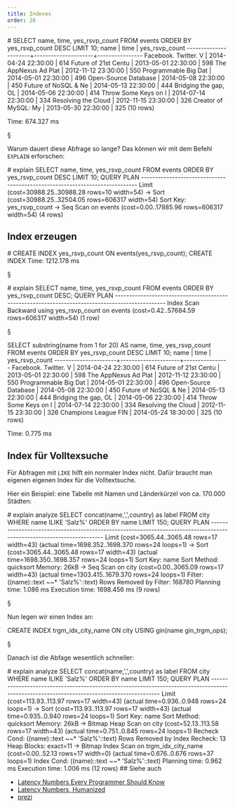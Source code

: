 ```yaml
---
title: Indexes
order: 20
---
```


<sql caption="Eine Abfrage die sehr lange dauert">
# SELECT name, time, yes_rsvp_count FROM events ORDER BY yes_rsvp_count DESC LIMIT 10;
         name         |        time         | yes_rsvp_count
----------------------+---------------------+----------------
 Facebook. Twitter. V | 2014-04-24 22:30:00 |            614
 Future of 21st Centu | 2013-05-01 22:30:00 |            598
 The AppNexus Ad Plat | 2012-11-12 23:30:00 |            550
 Programmable Big Dat | 2014-05-01 22:30:00 |            496
 Open-Source Database | 2014-05-08 22:30:00 |            450
 Future of NoSQL & Ne | 2014-05-13 22:30:00 |            444
 Bridging the gap, OL | 2014-05-06 22:30:00 |            414
 Throw Some Keys on I | 2014-07-14 22:30:00 |            334
 Resolving the Cloud  | 2012-11-15 23:30:00 |            326
 Creator of MySQL: My | 2013-05-30 22:30:00 |            325
 (10 rows)

Time: 674.327 ms
</sql>

§

Warum dauert diese Abfrage so lange? Das können wir mit dem Befehl `EXPLAIN` erforschen:

<sql>
# explain SELECT name, time, yes_rsvp_count FROM events ORDER BY yes_rsvp_count DESC LIMIT 10;
                                 QUERY PLAN
----------------------------------------------------------------------------
 Limit  (cost=30988.25..30988.28 rows=10 width=54)
   ->  Sort  (cost=30988.25..32504.05 rows=606317 width=54)
         Sort Key: yes_rsvp_count
         ->  Seq Scan on events  (cost=0.00..17885.96 rows=606317 width=54)
(4 rows)
</sql>

## Index erzeugen

<sql>
# CREATE INDEX yes_rsvp_count ON events(yes_rsvp_count);
CREATE INDEX
Time: 1212.178 ms
</sql>

§

<sql>
# explain SELECT name, time, yes_rsvp_count FROM events ORDER BY yes_rsvp_count DESC;
                                           QUERY PLAN
------------------------------------------------------------------------------------------------
 Index Scan Backward using yes_rsvp_count on events  (cost=0.42..57684.59 rows=606317 width=54)
(1 row)
</sql>

§

<sql>
SELECT substring(name from 1 for 20) AS name, time, yes_rsvp_count FROM events ORDER BY yes_rsvp_count DESC LIMIT 10;
         name         |        time         | yes_rsvp_count
----------------------+---------------------+----------------
 Facebook. Twitter. V | 2014-04-24 22:30:00 |            614
 Future of 21st Centu | 2013-05-01 22:30:00 |            598
 The AppNexus Ad Plat | 2012-11-12 23:30:00 |            550
 Programmable Big Dat | 2014-05-01 22:30:00 |            496
 Open-Source Database | 2014-05-08 22:30:00 |            450
 Future of NoSQL & Ne | 2014-05-13 22:30:00 |            444
 Bridging the gap, OL | 2014-05-06 22:30:00 |            414
 Throw Some Keys on I | 2014-07-14 22:30:00 |            334
 Resolving the Cloud  | 2012-11-15 23:30:00 |            326
 Champions League FIN | 2014-05-24 18:30:00 |            325
(10 rows)

Time: 0.775 ms
</sql>

## Index für Volltexsuche

Für Abfragen mit `LIKE` hilft ein normaler Index nicht.
Dafür braucht man eigenen eigenen Index für die Volltextsuche.

Hier ein Beispiel: eine Tabelle mit Namen und Länderkürzel von ca. 170.000 Städten:

<sql>
# explain analyze SELECT concat(name,',',country) as label FROM city WHERE name ILIKE 'Salz%'  ORDER BY name LIMIT 150;
                                                      QUERY PLAN
----------------------------------------------------------------------------------------------------------------------
 Limit  (cost=3065.44..3065.48 rows=17 width=43) (actual time=1698.352..1698.370 rows=24 loops=1)
   ->  Sort  (cost=3065.44..3065.48 rows=17 width=43) (actual time=1698.350..1698.357 rows=24 loops=1)
         Sort Key: name
         Sort Method: quicksort  Memory: 26kB
         ->  Seq Scan on city  (cost=0.00..3065.09 rows=17 width=43) (actual time=1303.415..1679.370 rows=24 loops=1)
               Filter: ((name)::text ~~* 'Salz%'::text)
               Rows Removed by Filter: 168780
 Planning time: 1.086 ms
 Execution time: 1698.456 ms
(9 rows)
</sql>

§

Nun legen wir einen Index an:

<sql>
CREATE INDEX trgm_idx_city_name ON city USING gin(name gin_trgm_ops);
</sql>

§

Danach ist die Abfage wesentlich schneller:

<sql>
# explain analyze SELECT concat(name,',',country) as label FROM city WHERE name ILIKE 'Salz%'  ORDER BY name LIMIT 150;
                                                                QUERY PLAN
------------------------------------------------------------------------------------------------------------------------------------------
 Limit  (cost=113.93..113.97 rows=17 width=43) (actual time=0.936..0.948 rows=24 loops=1)
   ->  Sort  (cost=113.93..113.97 rows=17 width=43) (actual time=0.935..0.940 rows=24 loops=1)
         Sort Key: name
         Sort Method: quicksort  Memory: 26kB
         ->  Bitmap Heap Scan on city  (cost=52.13..113.58 rows=17 width=43) (actual time=0.751..0.845 rows=24 loops=1)
               Recheck Cond: ((name)::text ~~* 'Salz%'::text)
               Rows Removed by Index Recheck: 13
               Heap Blocks: exact=11
               ->  Bitmap Index Scan on trgm_idx_city_name  (cost=0.00..52.13 rows=17 width=0) (actual time=0.676..0.676 rows=37 loops=1)
                     Index Cond: ((name)::text ~~* 'Salz%'::text)
 Planning time: 0.962 ms
 Execution time: 1.006 ms
(12 rows)
</sql>
## Siehe auch

- [Latency Numbers Every Programmer Should Know ](https://gist.github.com/jboner/2841832)
- [Latency Numbers, Humanized](https://gist.github.com/hellerbarde/2843375#file-latency_humanized-markdown)
- [prezi](https://prezi.com/pdkvgys-r0y6/latency-numbers-for-programmers-web-development/)
